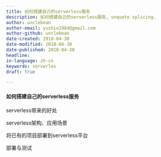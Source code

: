 ```yaml
---
title: 如何搭建自己的serverless服务
description: 如何搭建自己的serverless服务, unquote splicing.
author: unclebean
author-email: yushio1984@gmail.com
author-github: unclebean
date-created: 2018-04-30
date-modified: 2018-04-30
date-published: 2018-04-30
headline:
in-language: zh-cn
keywords: serverles 
draft: true

---
```


#### 如何搭建自己的serverless服务

serverless带来的好处

serverless架构、应用场景

将已有的项目部署到serverless平台

部署与测试